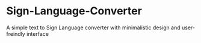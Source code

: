 # Sign-Language-Converter
A simple text to Sign Language converter with minimalistic design and user-freindly interface
